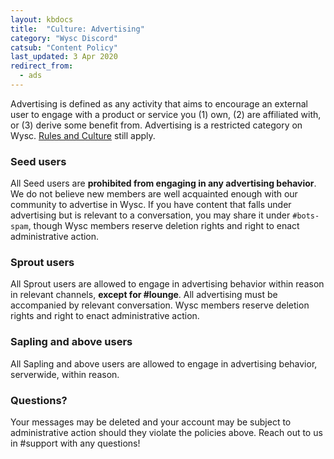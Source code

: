 ```yaml
---
layout: kbdocs
title:  "Culture: Advertising"
category: "Wysc Discord"
catsub: "Content Policy"
last_updated: 3 Apr 2020
redirect_from:
  - ads
---
```


Advertising is defined as any activity that aims to encourage an external user to engage with a product or service you (1) own, (2) are affiliated with, or (3) derive some benefit from. Advertising is a restricted category on Wysc. [Rules and Culture](/docs/discord/culture) still apply.

### Seed users

All Seed users are **prohibited from engaging in any advertising behavior**. We do not believe new members are well acquainted enough with our community to advertise in Wysc. If you have content that falls under advertising but is relevant to a conversation, you may share it under `#bots-spam`, though Wysc members reserve deletion rights and right to enact administrative action.

### Sprout users

All Sprout users are allowed to engage in advertising behavior within reason in relevant channels, **except for #lounge**. All advertising must be accompanied by relevant conversation. Wysc members reserve deletion rights and right to enact administrative action.

### Sapling and above users

All Sapling and above users are allowed to engage in advertising behavior, serverwide, within reason.

### Questions?

Your messages may be deleted and your account may be subject to administrative action should they violate the policies above. Reach out to us in #support with any questions!
